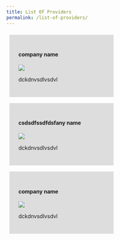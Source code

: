 ```yaml
---
title: List Of Providers
permalink: /list-of-providers/
---
```


<style type="text/css">

 .container {
     display: flex;
     flex-wrap: wrap;
 }

.card {
    background: #ddd;
    padding: 24px;
    margin: 8px;
    width: 45%;
}


/* On screens that are 600px or less, set the background color to olive */
@media screen and (max-width:550px) {
  .card {
    width: 100%;
  }
}


</style>


<div class="container">

<div class="card">
<h4> company name </h4>
<img src="https://via.placeholder.com/200x30">
<p>dckdnvsdlvsdvl</p>
</div>

<div class="card">
<h4> csdsdfssdfdsfany name </h4>
<img src="https://via.placeholder.com/200x30">
<p>dckdnvsdlvsdvl</p>
</div>

<div class="card">
<h4> company name </h4>
<img src="https://via.placeholder.com/200x30">
<p>dckdnvsdlvsdvl</p>
</div>

</div>